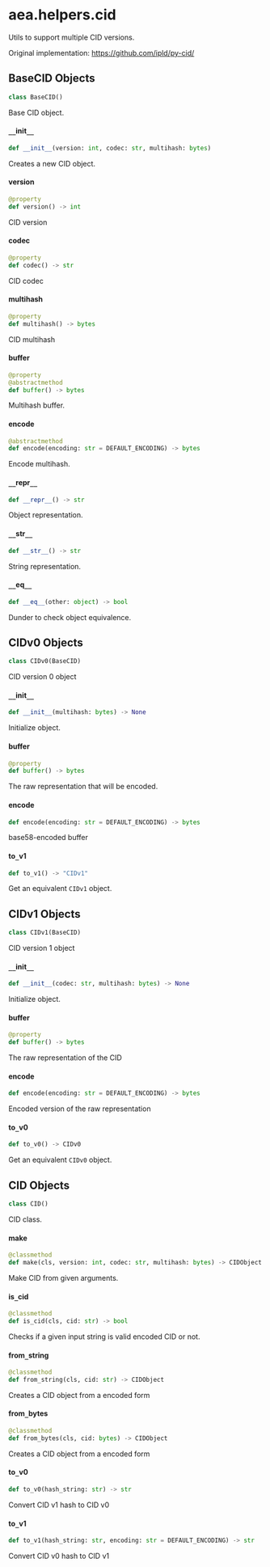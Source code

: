 <a id="aea.helpers.cid"></a>

# aea.helpers.cid

Utils to support multiple CID versions.

Original implementation: https://github.com/ipld/py-cid/

<a id="aea.helpers.cid.BaseCID"></a>

## BaseCID Objects

```python
class BaseCID()
```

Base CID object.

<a id="aea.helpers.cid.BaseCID.__init__"></a>

#### `__`init`__`

```python
def __init__(version: int, codec: str, multihash: bytes)
```

Creates a new CID object.

<a id="aea.helpers.cid.BaseCID.version"></a>

#### version

```python
@property
def version() -> int
```

CID version

<a id="aea.helpers.cid.BaseCID.codec"></a>

#### codec

```python
@property
def codec() -> str
```

CID codec

<a id="aea.helpers.cid.BaseCID.multihash"></a>

#### multihash

```python
@property
def multihash() -> bytes
```

CID multihash

<a id="aea.helpers.cid.BaseCID.buffer"></a>

#### buffer

```python
@property
@abstractmethod
def buffer() -> bytes
```

Multihash buffer.

<a id="aea.helpers.cid.BaseCID.encode"></a>

#### encode

```python
@abstractmethod
def encode(encoding: str = DEFAULT_ENCODING) -> bytes
```

Encode multihash.

<a id="aea.helpers.cid.BaseCID.__repr__"></a>

#### `__`repr`__`

```python
def __repr__() -> str
```

Object representation.

<a id="aea.helpers.cid.BaseCID.__str__"></a>

#### `__`str`__`

```python
def __str__() -> str
```

String representation.

<a id="aea.helpers.cid.BaseCID.__eq__"></a>

#### `__`eq`__`

```python
def __eq__(other: object) -> bool
```

Dunder to check object equivalence.

<a id="aea.helpers.cid.CIDv0"></a>

## CIDv0 Objects

```python
class CIDv0(BaseCID)
```

CID version 0 object

<a id="aea.helpers.cid.CIDv0.__init__"></a>

#### `__`init`__`

```python
def __init__(multihash: bytes) -> None
```

Initialize object.

<a id="aea.helpers.cid.CIDv0.buffer"></a>

#### buffer

```python
@property
def buffer() -> bytes
```

The raw representation that will be encoded.

<a id="aea.helpers.cid.CIDv0.encode"></a>

#### encode

```python
def encode(encoding: str = DEFAULT_ENCODING) -> bytes
```

base58-encoded buffer

<a id="aea.helpers.cid.CIDv0.to_v1"></a>

#### to`_`v1

```python
def to_v1() -> "CIDv1"
```

Get an equivalent `CIDv1` object.

<a id="aea.helpers.cid.CIDv1"></a>

## CIDv1 Objects

```python
class CIDv1(BaseCID)
```

CID version 1 object

<a id="aea.helpers.cid.CIDv1.__init__"></a>

#### `__`init`__`

```python
def __init__(codec: str, multihash: bytes) -> None
```

Initialize object.

<a id="aea.helpers.cid.CIDv1.buffer"></a>

#### buffer

```python
@property
def buffer() -> bytes
```

The raw representation of the CID

<a id="aea.helpers.cid.CIDv1.encode"></a>

#### encode

```python
def encode(encoding: str = DEFAULT_ENCODING) -> bytes
```

Encoded version of the raw representation

<a id="aea.helpers.cid.CIDv1.to_v0"></a>

#### to`_`v0

```python
def to_v0() -> CIDv0
```

Get an equivalent `CIDv0` object.

<a id="aea.helpers.cid.CID"></a>

## CID Objects

```python
class CID()
```

CID class.

<a id="aea.helpers.cid.CID.make"></a>

#### make

```python
@classmethod
def make(cls, version: int, codec: str, multihash: bytes) -> CIDObject
```

Make CID from given arguments.

<a id="aea.helpers.cid.CID.is_cid"></a>

#### is`_`cid

```python
@classmethod
def is_cid(cls, cid: str) -> bool
```

Checks if a given input string is valid encoded CID or not.

<a id="aea.helpers.cid.CID.from_string"></a>

#### from`_`string

```python
@classmethod
def from_string(cls, cid: str) -> CIDObject
```

Creates a CID object from a encoded form

<a id="aea.helpers.cid.CID.from_bytes"></a>

#### from`_`bytes

```python
@classmethod
def from_bytes(cls, cid: bytes) -> CIDObject
```

Creates a CID object from a encoded form

<a id="aea.helpers.cid.to_v0"></a>

#### to`_`v0

```python
def to_v0(hash_string: str) -> str
```

Convert CID v1 hash to CID v0

<a id="aea.helpers.cid.to_v1"></a>

#### to`_`v1

```python
def to_v1(hash_string: str, encoding: str = DEFAULT_ENCODING) -> str
```

Convert CID v0 hash to CID v1


